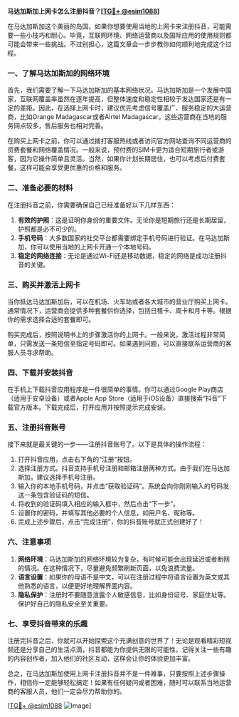 **马达加斯加上网卡怎么注册抖音？[[TG💪+ @esim1088](https://t.me/s/esim1088)]**

在马达加斯加这个美丽的岛国，如果你想要使用当地的上网卡来注册抖音，可能需要一些小技巧和耐心。毕竟，互联网环境、网络运营商以及国际应用的使用规则都可能会带来一些挑战。不过别担心，这篇文章会一步步教你如何顺利地完成这个过程。

### 一、了解马达加斯加的网络环境

首先，我们需要了解一下马达加斯加的基本网络状况。马达加斯加是一个发展中国家，互联网覆盖率虽然在逐年提高，但整体速度和稳定性相较于发达国家还是有一定的差距。因此，在选择上网卡时，建议优先考虑信号覆盖广、服务稳定的大运营商，比如Orange Madagascar或者Airtel Madagascar。这些运营商在当地的服务网点较多，售后服务也相对完善。

在购买上网卡之前，你可以通过拨打客服热线或者访问官方网站查询不同运营商的资费套餐和网络覆盖情况。一般来说，预付费的SIM卡更为适合短期旅行者或游客，因为它操作简单且灵活。当然，如果你计划长期居住，也可以考虑后付费套餐，这样可能会享受更优惠的价格和服务。

### 二、准备必要的材料

在注册抖音之前，你需要确保自己已经准备好以下几样东西：

1. **有效的护照**：这是证明你身份的重要文件。无论你是短期旅行还是长期居留，护照都是必不可少的。
2. **手机号码**：大多数国家的社交平台都需要绑定手机号码进行验证。在马达加斯加，你可以使用当地的上网卡开通一个本地号码。
3. **稳定的网络连接**：无论是通过Wi-Fi还是移动数据，稳定的网络是成功注册抖音的关键。

### 三、购买并激活上网卡

当你抵达马达加斯加后，可以在机场、火车站或者各大城市的营业厅购买上网卡。通常情况下，运营商会提供多种套餐供你选择，包括日租卡、周卡和月卡等。根据你的需求选择合适的套餐即可。

购买完成后，按照说明书上的步骤激活你的上网卡。一般来说，激活过程非常简单，只需发送一条短信至指定号码即可。如果遇到问题，可以直接联系运营商的客服人员寻求帮助。

### 四、下载并安装抖音

在手机上下载抖音应用程序是一件很简单的事情。你可以通过Google Play商店（适用于安卓设备）或者Apple App Store（适用于iOS设备）直接搜索“抖音”下载官方版本。下载完成后，打开应用并按照提示完成安装。

### 五、注册抖音账号

接下来就是最关键的一步——注册抖音账号了。以下是具体的操作流程：

1. 打开抖音应用，点击右下角的“注册”按钮。
2. 选择注册方式。抖音支持手机号注册和邮箱注册两种方式。由于我们在马达加斯加，建议选择手机号注册。
3. 输入你的本地手机号码，并点击“获取验证码”。系统会向你刚刚输入的号码发送一条包含验证码的短信。
4. 将收到的验证码填入相应的输入框中，然后点击“下一步”。
5. 设置你的密码，并填写其他必要的个人信息，如用户名、昵称等。
6. 完成上述步骤后，点击“完成注册”，你的抖音账号就正式创建好了！

### 六、注意事项

1. **网络环境**：马达加斯加的网络环境较为复杂，有时候可能会出现延迟或者断网的情况。在这种情况下，尽量避免频繁刷新页面，以免浪费流量。
2. **语言设置**：如果你的母语不是中文，可以在注册过程中将语言设置为英文或其他熟悉的语言，以便更好地理解界面内容。
3. **隐私保护**：注册时不要随意泄露个人敏感信息，比如身份证号、家庭住址等。保护好自己的隐私安全至关重要。

### 七、享受抖音带来的乐趣

注册完抖音之后，你就可以开始探索这个充满创意的世界了！无论是观看精彩短视频还是分享自己的生活点滴，抖音都能为你提供无限的可能性。记得关注一些有趣的内容创作者，加入他们的社区互动，这样会让你的体验更加丰富。

总之，在马达加斯加使用上网卡注册抖音并不是一件难事，只要按照上述步骤操作，相信你一定能够轻松搞定！如果有任何疑问或者困难，随时可以联系当地运营商的客服人员，他们一定会尽力帮助你的。

[[TG💪+ @esim1088](https://t.me/s/esim1088) ![Image](https://i.postimg.cc/4NQfJmqS/Snipaste-2025-05-13-00-14-12.png)]